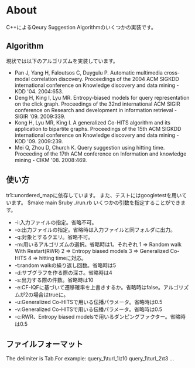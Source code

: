 # About

C++によるQeury Suggestion Algorithmのいくつかの実装です。

## Algorithm

現状では以下のアルゴリズムを実装しています。

* Pan J, Yang H, Faloutsos C, Duygulu P. Automatic multimedia cross-modal correlation discovery.
Proceedings of the 2004 ACM SIGKDD international conference on Knowledge discovery and data mining - KDD '04. 2004:653.
* Deng H, King I, Lyu MR. Entropy-biased models for query representation on the click graph.
Proceedings of the 32nd international ACM SIGIR conference on Research and development in information retrieval - SIGIR '09. 2009:339.
* Kong H, Lyu MR, King I. A generalized Co-HITS algorithm and its application to bipartite graphs.
Proceedings of the 15th ACM SIGKDD international conference on Knowledge discovery and data mining - KDD '09. 2009:239.
* Mei Q, Zhou D, Church K. Query suggestion using hitting time.
Proceeding of the 17th ACM conference on Information and knowledge mining - CIKM '08. 2008:469.

## 使い方

tr1::unordered\_mapに依存しています。
また、テストにはgoogletestを用いています。
	$make main
	$ruby ./run.rb
いくつかの引数を指定することができます。

* -i:入力ファイルの指定。省略不可。
* -o:出力ファイルの指定。省略時は入力ファイルと同フォルダに出力。
* -q:対象とするクエリ。省略不可。
* -m:用いるアルゴリズムの選択。省略時は1。それぞれ
1 => Random walk With Restart(RWR)
2 => Entropy biased models
3 => Generalized Co-HITS
4 => hitting timeに対応。
* -t:random walkの繰り返し回数。省略時は5
* -d:サブグラフを作る際の深さ。省略時は4
* -s:出力する際の件数。省略時は10
* -e:CF-IQFに基づいて遷移確率を上書きするか。省略時はfalse。アルゴリズムが2の場合はtrueに。
* -u:Generalized Co-HITSで用いる伝播パラメータ。省略時は0.5
* -v:Generalized Co-HITSで用いる伝播パラメータ。省略時は0.5
* -c:RWR、Entropy biased modelsで用いるダンピングファクター。省略時は0.5

## ファイルフォーマット
The delimiter is Tab.For example:
query_1\turl_1\t10
query_1\turl_2\t3
...

